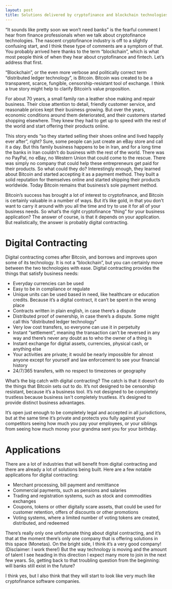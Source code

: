 ```yaml
---
layout: post
title: Solutions delivered by cryptofinance and blockchain technologies
---
```



“It sounds like pretty soon we won’t need banks” is the fearful comment I hear from finance professionals when we talk about cryptofinance technologies. The nascent cryptofinance industry is off to a slightly confusing start, and I think these type of comments are a symptom of that. You probably arrived here thanks to the term “blockchain”, which is what most people think of when they hear about cryptofinance and fintech. Let’s address that first.

“Blockchain”, or the even more verbose and politically correct term “distributed ledger technology”, is Bitcoin. Bitcoin was created to be a transparent, scarce, fungible, censorship-resistant tool of exchange. I think a true story might help to clarify Bitcoin’s value proposition.

For about 70 years, a small family ran a leather shoe making and repair business. Their close attention to detail, friendly customer service, and reasonable prices kept their business growing. But over the years, economic conditions around them deteriorated, and their customers started shopping elsewhere. They knew they had to get up to speed with the rest of the world and start offering their products online.

This story ends “so they started selling their shoes online and lived happily ever after”, right? Sure, some people can just create an eBay store and call it a day. But this family business happens to be in Iran, and for a long time the banks in Iran couldn’t do business with the rest of the world. There was no PayPal, no eBay, no Western Union that could come to the rescue. There was simply no company that could help these entrepreneurs get paid for their products. So what could they do? Interestingly enough, they learned about Bitcoin and started accepting it as a payment method. They built a solid reputation for themselves online and started shipping their products worldwide. Today Bitcoin remains that business’s sole payment method.

Bitcoin’s success has brought a lot of interest to cryptofinance, and Bitcoin is certainly valuable in a number of ways. But it’s like gold, in that you don’t want to carry it around with you all the time and try to use it for all of your business needs. So what’s the right cryptofinance “thing” for your business application? The answer of course, is that it depends on your application. But realistically, the answer is probably digital contracting.


# Digital Contracting
Digital contracting comes after Bitcoin, and borrows and improves upon some of its technology. It is not a “blockchain”, but you can certainly move between the two technologies with ease. Digital contracting provides the things that satisfy business needs:

* Everyday currencies can be used
* Easy to be in compliance or regulate
* Unique units can be used based in need, like healthcare or education credits. Because it’s a digital contract, it can’t be spent in the wrong place
* Contracts written in plain english, in case there’s a dispute
* Distributed proof of ownership, in case there’s a dispute. Some might call this “distributed ledger technology”
* Very low cost transfers, so everyone can use it in perpetuity
* Instant “settlement”, meaning the transaction can’t be reversed in any way and there’s never any doubt as to who the owner of a thing is
* Instant exchange for digital assets, currencies, physical cash, or anything else
* Your activities are private; it would be nearly impossible for almost anyone except for yourself and law enforcement to see your financial history
* 24/7/365 transfers, with no respect to timezones or geography

What’s the big catch with digital contracting? The catch is that it doesn’t do the things that Bitcoin sets out to do. It’s not designed to be censorship resistant, because it’s a business tool. It’s not designed to be completely trustless because business isn't completely trustless. it’s designed to provide distinct business advantages. 

It’s open just enough to be completely legal and accepted in all jurisdictions, but at the same time it’s private and protects you fully against your competitors seeing how much you pay your employees, or your siblings from seeing how much money your grandma sent you for your birthday.


# Applications
There are a lot of industries that will benefit from digital contracting and there are already a lot of solutions being built. Here are a few notable applications for digital contracting:

* Merchant processing, bill payment and remittance
* Commercial payments, such as pensions and salaries
* Trading and registration systems, such as stock and commodities exchanges
* Coupons, tokens or other digitally scare assets, that could be used for customer retention, offers of discounts or other promotions
* Voting systems, where a limited number of voting tokens are created, distributed, and redeemed

There’s really only one unfortunate thing about digital contracting, and it’s that at the moment there’s only one company that is offering solutions in this space (Monetas). On the bright side, I think it’s a very good company! (Disclaimer: I work there!) But the way technology is moving and the amount of talent I see heading in this direction I expect many more to join in the next few years. So, getting back to that troubling question from the beginning: will banks still exist in the future?

I think yes, but I also think that they will start to look like very much like cryptofinance software companies.

